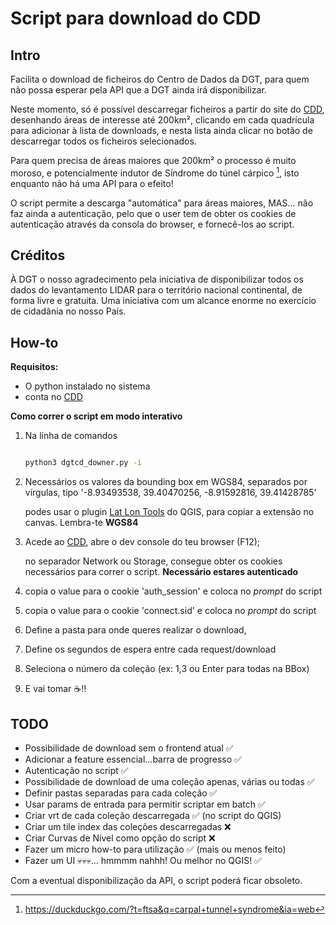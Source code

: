 # Script para download do CDD

## Intro
Facilita o download de ficheiros do Centro de Dados da DGT, para quem não possa esperar pela API que a DGT ainda irá disponibilizar.

Neste momento, só é possível descarregar ficheiros a partir do site do [CDD](https://cdd.dgterritorio.gov.pt/), desenhando áreas de interesse até 200km², clicando em cada quadrícula para adicionar à lista de downloads, e nesta lista ainda clicar no botão de descarregar todos os ficheiros selecionados.

Para quem precisa de áreas maiores que 200km² o processo é muito moroso, e potencialmente indutor de Síndrome do túnel cárpico [^1], isto enquanto não há uma API para o efeito!

O script permite a descarga "automática" para áreas maiores, MAS... não faz ainda a autenticação, pelo que o user tem de obter os cookies de autenticação através da consola do browser, e fornecê-los ao script.

## Créditos
À DGT o nosso agradecimento pela iniciativa de disponibilizar todos os dados do levantamento LIDAR para o território nacional continental, de forma livre e gratuita. Uma iniciativa com um alcance enorme no exercício de cidadânia no nosso País.




## How-to

**Requisitos:**
  * O python instalado no sistema
  * conta no [CDD](https://cdd.dgterritorio.gov.pt/)

**Como correr o script em modo interativo**

1. Na linha de comandos

   ```bash
   
   python3 dgtcd_downer.py -i
   
   ```

3. Necessários os valores da bounding box em WGS84, separados por vírgulas, tipo '-8.93493538, 39.40470256, -8.91592816, 39.41428785'
   
   podes usar o plugin [Lat Lon Tools](https://plugins.qgis.org/plugins/latlontools/) do QGIS, para copiar a extensão no canvas. Lembra-te **WGS84**
  
4. Acede ao [CDD](https://cdd.dgterritorio.gov.pt/), abre o dev console do teu browser (F12);
   
   no separador Network ou Storage, consegue obter os cookies necessários para correr o script. **Necessário estares autenticado**
   
5. copia o value para o cookie 'auth_session' e coloca no _prompt_ do script
6. copia o value para o cookie 'connect.sid' e coloca no _prompt_ do script
7. Define a pasta para onde queres realizar o download, 
8. Define os segundos de espera entre cada request/download 
9. Seleciona o número da coleção (ex: 1,3 ou Enter para todas na BBox)
10. E vai tomar ☕!!

## TODO

* Possibilidade de download sem o frontend atual ✅
* Adicionar a feature essencial...barra de progresso ✅
* Autenticação no script ✅
* Possibilidade de download de uma coleção apenas, várias ou todas ✅
* Definir pastas separadas para cada coleção ✅
* Usar params de entrada para permitir scriptar em batch ✅
* Criar vrt de cada coleção descarregada ✅ (no script do QGIS)
* Criar um tile index das coleções descarregadas ❌
* Criar Curvas de Nível como opção do script ❌
* Fazer um micro how-to para utilização ✅ (mais ou menos feito)
* Fazer um UI 💀💀💀... hmmmm nahhh! Ou melhor no QGIS! ✅

Com a eventual disponibilização da API, o script poderá ficar obsoleto.



[^1]: https://duckduckgo.com/?t=ftsa&q=carpal+tunnel+syndrome&ia=web
